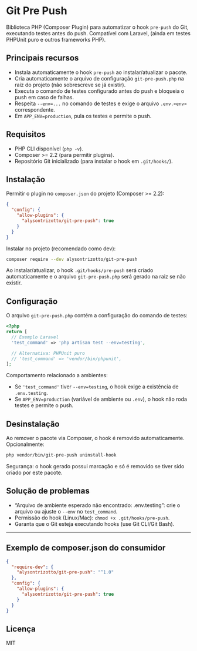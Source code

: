# Git Pre Push

Biblioteca PHP (Composer Plugin) para automatizar o hook `pre-push` do Git, executando testes antes do push. Compatível com Laravel, (ainda em testes PHPUnit puro e outros frameworks PHP).

## Principais recursos
- Instala automaticamente o hook `pre-push` ao instalar/atualizar o pacote.
- Cria automaticamente o arquivo de configuração `git-pre-push.php` na raiz do projeto (não sobrescreve se já existir).
- Executa o comando de testes configurado antes do push e bloqueia o push em caso de falhas.
- Respeita `--env=...` no comando de testes e exige o arquivo `.env.<env>` correspondente.
- Em `APP_ENV=production`, pula os testes e permite o push.

## Requisitos
- PHP CLI disponível (`php -v`).
- Composer >= 2.2 (para permitir plugins).
- Repositório Git inicializado (para instalar o hook em `.git/hooks/`).

## Instalação

Permitir o plugin no `composer.json` do projeto (Composer >= 2.2):

```json
{
  "config": {
    "allow-plugins": {
      "alysontrizotto/git-pre-push": true
    }
  }
}
```

Instalar no projeto (recomendado como dev):

```bash
composer require --dev alysontrizotto/git-pre-push
```


Ao instalar/atualizar, o hook `.git/hooks/pre-push` será criado automaticamente e o arquivo `git-pre-push.php` será gerado na raiz se não existir.

## Configuração

O arquivo `git-pre-push.php` contém a configuração do comando de testes:

```php
<?php
return [
  // Exemplo Laravel
  'test_command' => 'php artisan test --env=testing',

  // Alternativa: PHPUnit puro
  // 'test_command' => 'vendor/bin/phpunit',
];
```

Comportamento relacionado a ambientes:
- Se `'test_command'` tiver `--env=testing`, o hook exige a existência de `.env.testing`.
- Se `APP_ENV=production` (variável de ambiente ou `.env`), o hook não roda testes e permite o push.

## Desinstalação

Ao remover o pacote via Composer, o hook é removido automaticamente. Opcionalmente:

```bash
php vendor/bin/git-pre-push uninstall-hook
```

Segurança: o hook gerado possui marcação e só é removido se tiver sido criado por este pacote.

## Solução de problemas
- “Arquivo de ambiente esperado não encontrado: .env.testing”: crie o arquivo ou ajuste o `--env` no `test_command`.
- Permissão do hook (Linux/Mac): `chmod +x .git/hooks/pre-push`.
- Garanta que o Git esteja executando hooks (use Git CLI/Git Bash).

---

## Exemplo de composer.json do consumidor

```json
{
  "require-dev": {
    "alysontrizotto/git-pre-push": "^1.0"
  },
  "config": {
    "allow-plugins": {
      "alysontrizotto/git-pre-push": true
    }
  }
}
```

## Licença

MIT
